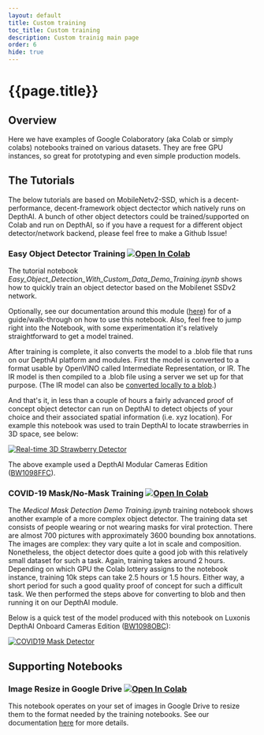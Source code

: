 ```yaml
---
layout: default
title: Custom training
toc_title: Custom training
description: Custom trainig main page
order: 6
hide: true
---
```


# {{page.title}}

## Overview
Here we have examples of Google Colaboratory (aka Colab or simply colabs) notebooks trained on various datasets. They are free GPU instances, so great for prototyping and even simple production models.

## The Tutorials
The below tutorials are based on MobileNetv2-SSD, which is a decent-performance, decent-framework object dectector which natively runs on DepthAI.  A bunch of other object detectors could be trained/supported on Colab and run on DepthAI, so if you have a request for a different object detector/network backend, please feel free to make a Github Issue!

### Easy Object Detector Training [![Open In Colab](https://colab.research.google.com/assets/colab-badge.svg)](https://colab.research.google.com/github/luxonis/depthai-ml-training/blob/master/colab-notebooks/Easy_Object_Detection_With_Custom_Data_Demo_Training.ipynb)
The tutorial notebook 
*Easy_Object_Detection_With_Custom_Data_Demo_Training.ipynb* shows how to quickly train an object detector based on the Mobilenet SSDv2 network. 

Optionally, see our documentation around this module ([here](https://docs.luxonis.com/tutorials/object_det_mnssv2_training/)) for of a guide/walk-through on how to use this notebook.  Also, feel free to jump right into the Notebook, with some experimentation it's relatively straightforward to get a model trained.

After training is complete, it also converts the model to a .blob file that runs on our DepthAI platform and modules. First the model is converted to a format usable by OpenVINO called Intermediate Representation, or IR. The IR model is then compiled to a .blob file using a server we set up for that purpose. (The IR model can also be [converted locally to a blob](https://github.com/luxonis/depthai#conversion-of-existing-trained-models-into-intel-movidius-binary-format).)

And that's it, in less than a couple of hours a fairly advanced proof of concept object detector can run on DepthAI to detect objects of your choice and their associated spatial information (i.e. xyz location). For example this notebook was used to train DepthAI to locate strawberries in 3D space, see below:

[![Real-time 3D Strawberry Detector](https://i.imgur.com/Cz7eZUo.jpg)](https://www.youtube.com/watch?v=Okjh2OCP-o8& "Real-Time Spatial AI to Pick Strawberries")

The above example used a DepthAI Modular Cameras Edition ([BW1098FFC](https://shop.luxonis.com/products/depthai-usb3-edition)).

### COVID-19 Mask/No-Mask Training [![Open In Colab](https://colab.research.google.com/assets/colab-badge.svg)](https://colab.research.google.com/github/luxonis/depthai-ml-training/blob/master/colab-notebooks/Medical_Mask_Detection_Demo_Training.ipynb)
The *Medical Mask Detection Demo Training.ipynb* training notebook shows another example of a more complex object detector. The training data set consists of people wearing or not wearing masks for viral protection. There are almost 700 pictures with approximately 3600 bounding box annotations. The images are complex: they vary quite a lot in scale and composition. Nonetheless, the object detector does quite a good job with this relatively small dataset for such a task. Again, training takes around 2 hours. Depending on which GPU the Colab lottery assigns to the notebook instance, training 10k steps can take 2.5 hours or 1.5 hours. Either way, a short period for such a good quality proof of concept for such a difficult task. 
We then performed the steps above for converting to blob and then running it on our DepthAI module. 

Below is a quick test of the model produced with this notebook on Luxonis DepthAI Onboard Cameras Edition ([BW1098OBC](https://shop.luxonis.com/products/bw10980bc)):

[![COVID19 Mask Detector](http://img.youtube.com/vi/d_oUxDzWHd0/0.jpg)](https://www.youtube.com/watch?v=d_oUxDzWHd0 "COVID19 Mask/No-Mask")

## Supporting Notebooks

### Image Resize in Google Drive [![Open In Colab](https://colab.research.google.com/assets/colab-badge.svg)](https://colab.research.google.com/github/luxonis/depthai-ml-training/blob/master/colab-notebooks/GDrive-Resize.ipynb)

This notebook operates on your set of images in Google Drive to resize them to the format needed by the training notebooks.  See our documentation [here](https://docs.luxonis.com/tutorials/object_det_mnssv2_training/#step-1-find-or-generate-images-of-the-objects-of-interest) for more details.



